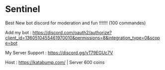 # Sentinel

Best New bot discord for moderation and fun !!!!!!! (100 commandes)

Add my bot : https://discord.com/oauth2/authorize?client_id=1360510455461970010&permissions=8&integration_type=0&scope=bot

My Server Support : https://discord.gg/yT79EGUc7V

Host : https://katabump.com/ | Server 600 coins 
